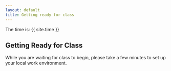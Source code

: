 ```yaml
---
layout: default
title: Getting ready for class
---
```



The time is: {{ site.time }}


## Getting Ready for Class
While you are waiting for class to begin, please take a few minutes to set up your local work environment.
